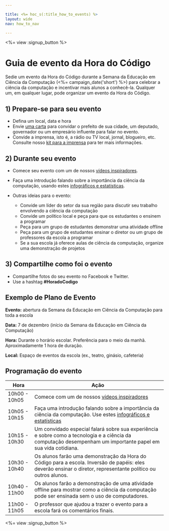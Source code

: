 ```yaml
---

title: <%= hoc_s(:title_how_to_events) %>
layout: wide
nav: how_to_nav

---
```


<%= view :signup_button %>

# Guia de evento da Hora do Código

Sedie um evento da Hora do Código durante a Semana da Educação em Ciência da Computação (<%= campaign_date('short') %>) para celebrar a ciência da computação e incentivar mais alunos a conhecê-la. Qualquer um, em qualquer lugar, pode organizar um evento da Hora do Código.

## 1) Prepare-se para seu evento

  * Defina um local, data e hora
  * Envie [uma carta](https://docs.google.com/a/code.org/document/d/1eP41sKW7y0qq_JvkRIgZK8dWYICaGRZ4CCDETXa78wY/edit) para convidar o prefeito de sua cidade, um deputado, governador ou um empresário influente para falar no evento.
  * Convide a imprensa, isto é, a rádio ou TV local, jornal, blogueiro, etc. Consulte nosso [kit para a imprensa](<%= resolve_url('/resources/press-kit') %>) para ter mais informações.

## 2) Durante seu evento

  * Comece seu evento com um de nossos [vídeos inspiradores](<%= resolve_url('/resources#videos') %>).
  * Faça uma introdução falando sobre a importância da ciência da computação, usando estes [infográficos e estatísticas](<%= resolve_url('/resources/stats') %>).   
      
    
  * Outras ideias para o evento: 
      * Convide um líder do setor da sua região para discutir seu trabalho envolvendo a ciência da computação
      * Convide um político local e peça para que os estudantes o ensinem a programar
      * Peça para um grupo de estudantes demonstrar uma atividade offline
      * Peça para um grupo de estudantes ensinar o diretor ou um grupo de professores da escola a programar
      * Se a sua escola já oferece aulas de ciência da computação, organize uma demonstração de projetos

## 3) Compartilhe como foi o evento

  * Compartilhe fotos do seu evento no Facebook e Twitter. 
  * Use a hashtag **#HoradoCodigo**

## Exemplo de Plano de Evento

**Evento:** abertura da Semana da Educação em Ciência da Computação para toda a escola

**Data:** 7 de dezembro (início da Semana da Educação em Ciência da Computação)

**Hora:** Durante o horário escolar. Preferência para o meio da manhã. Aproximadamente 1 hora de duração.

**Local:** Espaço de eventos da escola (ex., teatro, ginásio, cafeteria)   
  


## Programação do evento

| Hora          | Ação                                                                                                                                                           |
| ------------- | -------------------------------------------------------------------------------------------------------------------------------------------------------------- |
| 10h00 - 10h05 | Comece com um de nossos [vídeos inspiradores](<%= resolve_url('/resources#videos') %>)                                                                         |
| 10h05 - 10h15 | Faça uma introdução falando sobre a importância da ciência da computação. Use estes [infográficos e estatísticas](<%= resolve_url('/resources/stats') %>)      |
| 10h15 - 10h30 | Um convidado especial falará sobre sua experiência e sobre como a tecnologia e a ciência da computação desempenham um importante papel em sua vida cotidiana.  |
| 10h30 - 10h40 | Os alunos farão uma demonstração da Hora do Código para a escola. Inversão de papéis: eles deverão ensinar o diretor, representante político ou outros alunos. |
| 10h40 - 11h00 | Os alunos farão a demonstração de uma atividade offline para mostrar como a ciência da computação pode ser ensinada sem o uso de computadores.                 |
| 11h00 - 11h05 | O professor que ajudou a trazer o evento para a escola fará os comentários finais.                                                                             |

<%= view :signup_button %>